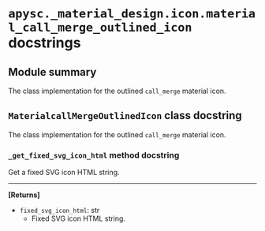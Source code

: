 # `apysc._material_design.icon.material_call_merge_outlined_icon` docstrings

## Module summary

The class implementation for the outlined `call_merge` material icon.

## `MaterialcallMergeOutlinedIcon` class docstring

The class implementation for the outlined `call_merge` material icon.

### `_get_fixed_svg_icon_html` method docstring

Get a fixed SVG icon HTML string.<hr>

**[Returns]**

- `fixed_svg_icon_html`: str
  - Fixed SVG icon HTML string.